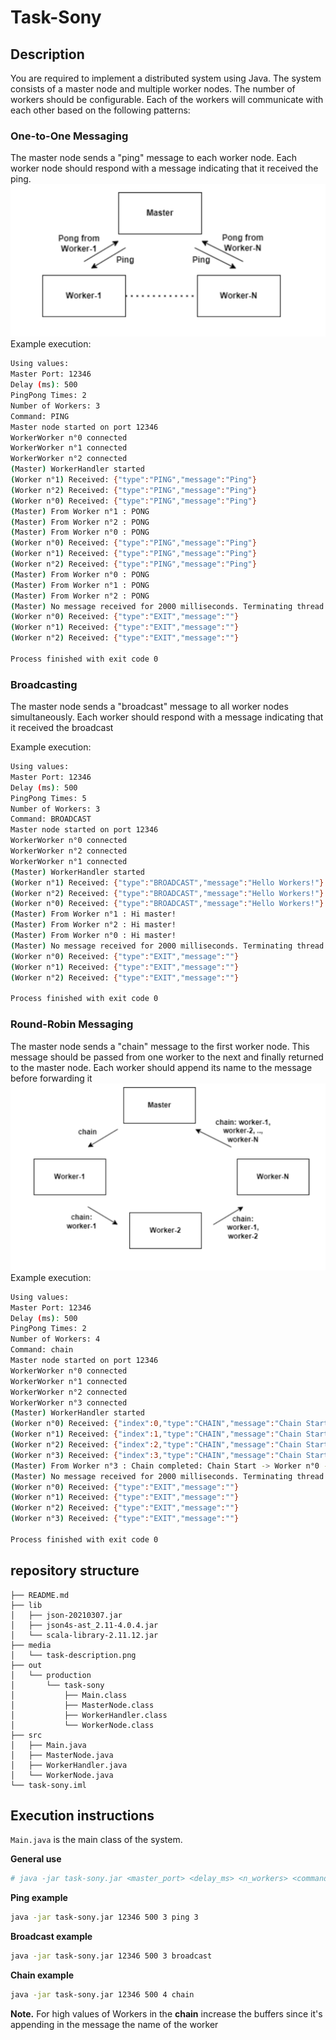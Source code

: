 # Task-Sony

## Description 
You are required to implement a distributed system using Java. The system consists
of a master node and multiple worker nodes. The number of workers should be
configurable. Each of the workers will communicate with each other based on the
following patterns:

### One-to-One Messaging
The master node sends a "ping" message to each
worker node. Each worker node should respond with a message indicating
that it received the ping.
![](media/ping.png)
Example execution:
```bash
Using values:
Master Port: 12346
Delay (ms): 500
PingPong Times: 2
Number of Workers: 3
Command: PING
Master node started on port 12346
WorkerWorker n°0 connected
WorkerWorker n°1 connected
WorkerWorker n°2 connected
(Master) WorkerHandler started
(Worker n°1) Received: {"type":"PING","message":"Ping"}
(Worker n°2) Received: {"type":"PING","message":"Ping"}
(Worker n°0) Received: {"type":"PING","message":"Ping"}
(Master) From Worker n°1 : PONG
(Master) From Worker n°2 : PONG
(Master) From Worker n°0 : PONG
(Worker n°0) Received: {"type":"PING","message":"Ping"}
(Worker n°1) Received: {"type":"PING","message":"Ping"}
(Worker n°2) Received: {"type":"PING","message":"Ping"}
(Master) From Worker n°0 : PONG
(Master) From Worker n°1 : PONG
(Master) From Worker n°2 : PONG
(Master) No message received for 2000 milliseconds. Terminating thread.
(Worker n°0) Received: {"type":"EXIT","message":""}
(Worker n°1) Received: {"type":"EXIT","message":""}
(Worker n°2) Received: {"type":"EXIT","message":""}

Process finished with exit code 0
```

### Broadcasting
The master node sends a "broadcast" message to all worker
nodes simultaneously. Each worker should respond with a message
indicating that it received the broadcast

Example execution:
```bash
Using values:
Master Port: 12346
Delay (ms): 500
PingPong Times: 5
Number of Workers: 3
Command: BROADCAST
Master node started on port 12346
WorkerWorker n°0 connected
WorkerWorker n°2 connected
WorkerWorker n°1 connected
(Master) WorkerHandler started
(Worker n°1) Received: {"type":"BROADCAST","message":"Hello Workers!"}
(Worker n°2) Received: {"type":"BROADCAST","message":"Hello Workers!"}
(Worker n°0) Received: {"type":"BROADCAST","message":"Hello Workers!"}
(Master) From Worker n°1 : Hi master!
(Master) From Worker n°2 : Hi master!
(Master) From Worker n°0 : Hi master!
(Master) No message received for 2000 milliseconds. Terminating thread.
(Worker n°0) Received: {"type":"EXIT","message":""}
(Worker n°1) Received: {"type":"EXIT","message":""}
(Worker n°2) Received: {"type":"EXIT","message":""}

Process finished with exit code 0
```
### Round-Robin Messaging
The master node sends a "chain" message to the
first worker node. This message should be passed from one worker to the
next and finally returned to the master node. Each worker should append its
name to the message before forwarding it
![](media/chain.png)
Example execution:
```bash
Using values:
Master Port: 12346
Delay (ms): 500
PingPong Times: 2
Number of Workers: 4
Command: chain
Master node started on port 12346
WorkerWorker n°0 connected
WorkerWorker n°1 connected
WorkerWorker n°2 connected
WorkerWorker n°3 connected
(Master) WorkerHandler started
(Worker n°0) Received: {"index":0,"type":"CHAIN","message":"Chain Start","workers":{"worker0":{"address":"127.0.0.1","port":58245},"worker1":{"address":"127.0.0.1","port":55234},"worker2":{"address":"127.0.0.1","port":64819},"worker3":{"address":"127.0.0.1","port":50763}}}
(Worker n°1) Received: {"index":1,"type":"CHAIN","message":"Chain Start -> Worker n°0","workers":{"worker0":{"address":"127.0.0.1","port":58245},"worker1":{"address":"127.0.0.1","port":55234},"worker2":{"address":"127.0.0.1","port":64819},"worker3":{"address":"127.0.0.1","port":50763}}}
(Worker n°2) Received: {"index":2,"type":"CHAIN","message":"Chain Start -> Worker n°0 -> Worker n°1","workers":{"worker0":{"address":"127.0.0.1","port":58245},"worker1":{"address":"127.0.0.1","port":55234},"worker2":{"address":"127.0.0.1","port":64819},"worker3":{"address":"127.0.0.1","port":50763}}}
(Worker n°3) Received: {"index":3,"type":"CHAIN","message":"Chain Start -> Worker n°0 -> Worker n°1 -> Worker n°2","workers":{"worker0":{"address":"127.0.0.1","port":58245},"worker1":{"address":"127.0.0.1","port":55234},"worker2":{"address":"127.0.0.1","port":64819},"worker3":{"address":"127.0.0.1","port":50763}}}
(Master) From Worker n°3 : Chain completed: Chain Start -> Worker n°0 -> Worker n°1 -> Worker n°2 -> Worker n°3
(Master) No message received for 2000 milliseconds. Terminating thread.
(Worker n°0) Received: {"type":"EXIT","message":""}
(Worker n°1) Received: {"type":"EXIT","message":""}
(Worker n°2) Received: {"type":"EXIT","message":""}
(Worker n°3) Received: {"type":"EXIT","message":""}

Process finished with exit code 0
```
## repository structure 
```angular2html
├── README.md
├── lib
│   ├── json-20210307.jar
│   ├── json4s-ast_2.11-4.0.4.jar
│   └── scala-library-2.11.12.jar
├── media
│   └── task-description.png
├── out
│   └── production
│       └── task-sony
│           ├── Main.class
│           ├── MasterNode.class
│           ├── WorkerHandler.class
│           └── WorkerNode.class
├── src
│   ├── Main.java
│   ├── MasterNode.java
│   ├── WorkerHandler.java
│   └── WorkerNode.java
└── task-sony.iml

```
## Execution instructions
`Main.java` is the main class of the system.

**General use**
```bash
# java -jar task-sony.jar <master_port> <delay_ms> <n_workers> <command: ping|broadcast|chain> <n_pings>  
```
**Ping example**
```bash
java -jar task-sony.jar 12346 500 3 ping 3  
```
**Broadcast example**
```bash
java -jar task-sony.jar 12346 500 3 broadcast  
```

**Chain example**
```bash
java -jar task-sony.jar 12346 500 4 chain   
```
**Note.** For high values of Workers in the **chain** increase the buffers since it's appending in the message the name of the worker
